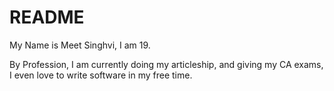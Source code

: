 # README

My Name is Meet Singhvi, I am 19.

By Profession, I am currently doing my articleship, and giving my CA exams, I even love to write software in my free time.
